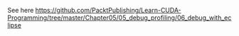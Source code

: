 
See here https://github.com/PacktPublishing/Learn-CUDA-Programming/tree/master/Chapter05/05_debug_profiling/06_debug_with_eclipse


